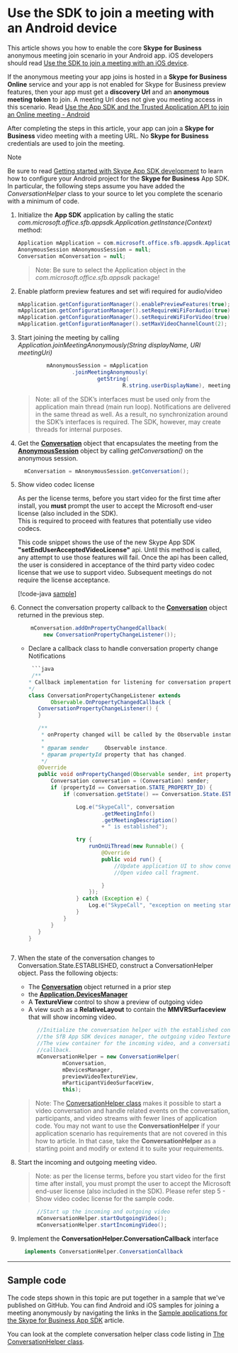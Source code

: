 # Use the SDK to join a meeting with an Android device

This article shows you how to enable the core  **Skype for Business** anonymous meeting join scenario in your Android app. iOS developers should read
[Use the SDK to join a meeting with an iOS device](HowToJoinMeeting_iOS.md). 

If the anonymous meeting your app joins is hosted in a **Skype for Business Online** service and 
your app is not enabled for Skype for Business preview features, then your app must get a **discovery Url** and an **anonymous meeting token** to join. A meeting Url does not give you 
meeting access in this scenario. Read [Use the App SDK and the Trusted Application API to join an Online meeting - Android](HowToJoinOnlineMeeting_Android.md)

After completing the steps in this article, your app can join a **Skype for Business** video meeting with a
meeting URL. No **Skype for Business** credentials are used to join the meeting.

> [!NOTE]
> Be sure to read [Getting started with Skype App SDK development](GettingStarted.md) to learn how to configure your Android project for the **Skype for Business** App SDK.  In particular, the following steps assume you have added the _ConversationHelper_ class to your source to let you complete the scenario with a minimum of code. 

1. Initialize the **App SDK** application by calling the static _com.microsoft.office.sfb.appsdk.Application.getInstance(Context)_ method:

   ```java
   Application mApplication = com.microsoft.office.sfb.appsdk.Application.getInstance(this.getBaseContext());
   AnonymousSession mAnonymousSession = null;
   Conversation mConversation = null;
   ```
   >Note: Be sure to select the Application object in the _com.microsoft.office.sfb.appsdk_ package!

2. Enable platform preview features and set wifi required for audio/video
   ```java
   mApplication.getConfigurationManager().enablePreviewFeatures(true);
   mApplication.getConfigurationManager().setRequireWiFiForAudio(true);
   mApplication.getConfigurationManager().setRequireWiFiForVideo(true);
   mApplication.getConfigurationManager().setMaxVideoChannelCount(2);
   ```
3. Start joining the meeting by calling _Application.joinMeetingAnonymously(String displayName, URI meetingUri)_   

   ```java
            mAnonymousSession = mApplication
                    .joinMeetingAnonymously(
                            getString(
                                    R.string.userDisplayName), meetingURI);
   ```
   > Note: all of the SDK’s interfaces must be used only from the application main thread (main run loop).  Notifications are delivered in the same thread as well.  As a result, no synchronization around the SDK’s interfaces is required.  The SDK, however, may create threads for internal purposes.      

4. Get the [**Conversation**](https://ucwa.skype.com/reference/appSDK/Android/com/microsoft/office/sfb/appsdk/Conversation.html) object that encapsulates the meeting from the [**AnonymousSession**](https://ucwa.skype.com/reference/appSDK/Android/com/microsoft/office/sfb/appsdk/AnonymousSession.html) object by calling _getConversation()_ on the anonymous session.  
   ```java
     mConversation = mAnonymousSession.getConversation();
   ```  

5. Show video codec license

    As per the license terms, before you start video for the first time after install, you **must** prompt the user to accept the Microsoft end-user license (also included in the SDK).  
    This is required to proceed with features that potentially use video codecs.

    This code snippet shows the use of the new Skype App SDK **"setEndUserAcceptedVideoLicense"** api. 
    Until this method is called, any attempt to use those features will fail.
    Once the api has been called, the user is considered in acceptance of the third party video codec license that we use to support video.  Subsequent meetings do not require the license acceptance.  

    [!code-java [sample](VideoLicense_Android.md)]  
6. Connect the conversation property callback to the [**Conversation**](https://ucwa.skype.com/reference/appSDK/Android/com/microsoft/office/sfb/appsdk/Conversation.html) object returned in the previous step.
   ```java
       mConversation.addOnPropertyChangedCallback(
           new ConversationPropertyChangeListener()); 
   ```
   - Declare a callback class to handle conversation property change Notifications
     ```java
      ```java
      /**
     * Callback implementation for listening for conversation property changes.
     */
     class ConversationPropertyChangeListener extends
            Observable.OnPropertyChangedCallback {
        ConversationPropertyChangeListener() {
        }

        /**
         * onProperty changed will be called by the Observable instance on a property change.
         *
         * @param sender     Observable instance.
         * @param propertyId property that has changed.
         */
        @Override
        public void onPropertyChanged(Observable sender, int propertyId) {
            Conversation conversation = (Conversation) sender;
            if (propertyId == Conversation.STATE_PROPERTY_ID) {
                if (conversation.getState() == Conversation.State.ESTABLISHED) {

                    Log.e("SkypeCall", conversation
                            .getMeetingInfo()
                            .getMeetingDescription()
                            + " is established");

                    try {
                        runOnUiThread(new Runnable() {
                            @Override
                            public void run() {
                                //Update application UI to show conversation is established.
                                //Open video call fragment.

                            }
                        });
                    } catch (Exception e) {
                        Log.e("SkypeCall", "exception on meeting started");
                    }
                }
            }
        }
     }
     ```

   ```
7. When the state of the conversation changes to Conversation.State.ESTABLISHED, construct a ConversationHelper object. Pass the following objects:
   * The [**Conversation**](https://ucwa.skype.com/reference/appSDK/Android/com/microsoft/office/sfb/appsdk/Conversation.html) object returned in a prior step
   * the [**Application.DevicesManager**](https://ucwa.skype.com/reference/appSDK/Android/com/microsoft/office/sfb/appsdk/DevicesManager.html)
   * A **TextureView** control to show a preview of outgoing video
   * A view such as a **RelativeLayout** to contain the **MMVRSurfaceview** that will show incoming video.

   ```java
         //Initialize the conversation helper with the established conversation,
         //the SfB App SDK devices manager, the outgoing video TextureView,
         //The view container for the incoming video, and a conversation helper
         //callback.
         mConversationHelper = new ConversationHelper(
                 mConversation,
                 mDevicesManager,
                 previewVideoTextureView,
                 mParticipantVideoSurfaceView,
                 this);
   ```
   >Note: The [ConversationHelper class](./ConversationHelperCodeList.md) makes it possible to start a video conversation and
   handle related events on the conversation, participants, and video streams with fewer lines of application code. You may not want to use the **ConversationHelper** if your 
   application scenario has requirements that are not covered in this how to article. In that case, take the **ConversationHelper** as a starting point and modify or 
   extend it to suite your requirements.

8. Start the incoming and outgoing meeting video.

   >Note: as per the license terms, before you start video for the first time after install, you must prompt the user to accept the Microsoft end-user license (also included in the SDK). Please refer step 5 - Show video codec license for the sample code.

   ```java
         //Start up the incoming and outgoing video
         mConversationHelper.startOutgoingVideo();
         mConversationHelper.startIncomingVideo();
   ```


9. Implement the **ConversationHelper.ConversationCallback** interface

   ```java
     implements ConversationHelper.ConversationCallback
   ```

---
## Sample code
The code steps shown in this topic are put together in a sample that we've published on GitHub. You can find Android and iOS samples for joining a meeting anonymously by navigating the links in the [Sample applications for the Skype for Business App SDK](./Samples.md) article. 

You can look at the complete conversation helper class code listing in [The ConversationHelper class](./ConversationHelperCodeList.md). 